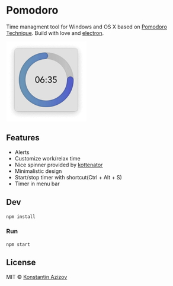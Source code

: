 # Pomodoro

Time managment tool for Windows and OS X based on [Pomodoro Technique](https://en.wikipedia.org/wiki/Pomodoro_Technique). Build with love and [electron](https://github.com/atom/electron).

![Here may be screenshot](https://raw.githubusercontent.com/G07cha/pomodoro/master/screenshot.png)

## Features
- Alerts
- Customize work/relax time
- Nice spinner provided by [kottenator](https://github.com/kottenator/jquery-circle-progress)
- Minimalistic design
- Start/stop timer with shortcut(Ctrl + Alt + S)
- Timer in menu bar

## Dev

```
npm install
```

### Run

```
npm start
```


## License

MIT © [Konstantin Azizov](http://g07cha.github.io)
